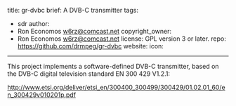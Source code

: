 title: gr-dvbc
brief: A DVB-C transmitter
tags:
  - sdr
author:
  - Ron Economos <w6rz@comcast.net>
copyright_owner:
  - Ron Economos <w6rz@comcast.net>
license: GPL version 3 or later.
repo: https://github.com/drmpeg/gr-dvbc
website:
icon:
---
This project implements a software-defined DVB-C transmitter, based on the DVB-C digital television standard EN 300 429 V1.2.1:

http://www.etsi.org/deliver/etsi_en/300400_300499/300429/01.02.01_60/en_300429v010201p.pdf

